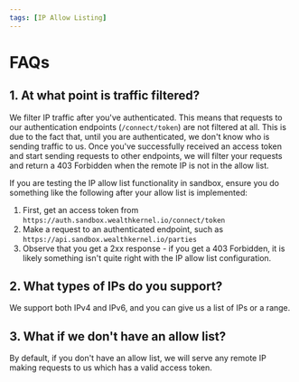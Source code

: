 ```yaml
---
tags: [IP Allow Listing]
---
```


# FAQs

## 1. At what point is traffic filtered?

We filter IP traffic after you've authenticated. This means that requests to our authentication endpoints (`/connect/token`) are not filtered at all. This is due to the fact that, until you are authenticated, we don't know who is sending traffic to us. Once you've successfully received an access token and start sending requests to other endpoints, we will filter your requests and return a 403 Forbidden when the remote IP is not in the allow list.

If you are testing the IP allow list functionality in sandbox, ensure you do something like the following after your allow list is implemented:

1. First, get an access token from `https://auth.sandbox.wealthkernel.io/connect/token`
2. Make a request to an authenticated endpoint, such as `https://api.sandbox.wealthkernel.io/parties`
3. Observe that you get a 2xx response - if you get a 403 Forbidden, it is likely something isn't quite right with the IP allow list configuration.

## 2. What types of IPs do you support?

We support both IPv4 and IPv6, and you can give us a list of IPs or a range.

## 3. What if we don't have an allow list?

By default, if you don't have an allow list, we will serve any remote IP making requests to us which has a valid access token.
